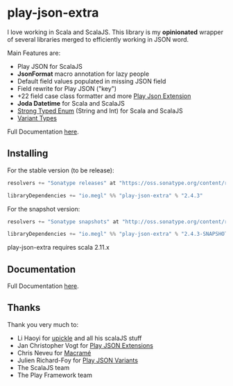 play-json-extra
===============

I love working in Scala and ScalaJS. This library is my **opinionated** wrapper of several libraries merged to 
efficiently working in JSON word. 

Main Features are:

* Play JSON for ScalaJS 
* **JsonFormat** macro annotation for lazy people
* Default field values populated in missing JSON field
* Field rewrite for Play JSON ("key") 
* +22 field case class formatter and more [Play Json Extension](http://play-json-extra.megl.io/playjsonext.html)
* **Joda Datetime** for Scala and ScalaJS
* [Strong Typed Enum](http://play-json-extra.megl.io/macrame.html) (String and Int) for Scala and ScalaJS
* [Variant Types](http://play-json-extra.megl.io/variants.html)

Full Documentation [here](http://play-json-extra.megl.io).

## Installing

For the stable version (to be release):

```scala 
resolvers += "Sonatype releases" at "https://oss.sonatype.org/content/repositories/releases"

libraryDependencies += "io.megl" %% "play-json-extra" % "2.4.3"
```


For the snapshot version:

```scala 
resolvers += "Sonatype snapshots" at "http://oss.sonatype.org/content/repositories/snapshots/"

libraryDependencies += "io.megl" %% "play-json-extra" % "2.4.3-SNAPSHOT"
```

play-json-extra requires scala 2.11.x

## Documentation

Full Documentation [here](http://play-json-extra.megl.io).

## Thanks

Thank you very much to:

* Li Haoyi for [upickle](https://github.com/lihaoyi/upickle-pprint) and all his scalaJS stuff
* Jan Christopher Vogt for [Play JSON Extensions](https://github.com/cvogt/play-json-extensions)
* Chris Neveu for [Macramé](https://github.com/ChrisNeveu/macrame)
* Julien Richard-Foy for [Play JSON Variants](https://github.com/julienrf/play-json-variants)
* The ScalaJS team
* The Play Framework team
